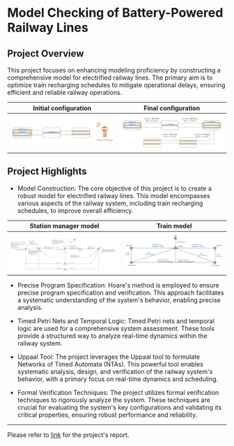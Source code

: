 # Model Checking of Battery-Powered Railway Lines

## Project Overview
This project focuses on enhancing modeling proficiency by constructing a comprehensive model for electrified railway lines. The primary aim is to optimize train recharging schedules to mitigate operational delays, ensuring efficient and reliable railway operations.

Initial configuration             |  Final configuration
:-------------------------:|:-------------------------:
![](/initial_config.png)  |  ![](/succ_config.png)

## Project Highlights
* Model Construction: The core objective of this project is to create a robust model for electrified railway lines. This model encompasses various aspects of the railway system, including train recharging schedules, to improve overall efficiency.

Station manager model             |  Train model
:-------------------------:|:-------------------------:
![](/train_model.png)  |  ![](/station_manager.png)

* Precise Program Specification: Hoare's method is employed to ensure precise program specification and verification. This approach facilitates a systematic understanding of the system's behavior, enabling precise analysis.

* Timed Petri Nets and Temporal Logic: Timed Petri nets and temporal logic are used for a comprehensive system assessment. These tools provide a structured way to analyze real-time dynamics within the railway system.

* Uppaal Tool: The project leverages the Uppaal tool to formulate Networks of Timed Automata (NTAs). This powerful tool enables systematic analysis, design, and verification of the railway system's behavior, with a primary focus on real-time dynamics and scheduling.

* Formal Verification Techniques: The project utilizes formal verification techniques to rigorously analyze the system. These techniques are crucial for evaluating the system's key configurations and validating its critical properties, ensuring robust performance and reliability.

---

Please refer to [link](/Report.pdf) for the project's report.
